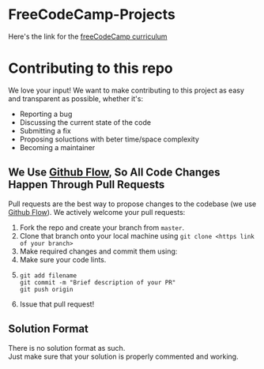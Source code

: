 # FreeCodeCamp-Projects

Here's the link for the [freeCodeCamp curriculum](https://www.freecodecamp.org/learn/)

# Contributing to this repo 
We love your input! We want to make contributing to this project as easy and transparent as possible, whether it's:

- Reporting a bug
- Discussing the current state of the code
- Submitting a fix
- Proposing soluctions with beter time/space complexity
- Becoming a maintainer


## We Use [Github Flow](https://guides.github.com/introduction/flow/index.html), So All Code Changes Happen Through Pull Requests
Pull requests are the best way to propose changes to the codebase (we use [Github Flow](https://guides.github.com/introduction/flow/index.html)). We actively welcome your pull requests:

1. Fork the repo and create your branch from `master`.
2. Clone that branch onto your local machine using `git clone <https link of your branch>`
3. Make required changes and commit them using:
4. Make sure your code lints.
5.     git add filename
       git commit -m "Brief description of your PR"
       git push origin 
6. Issue that pull request!

## Solution Format
There is no solution format as such.\
Just make sure that your solution is properly commented and working.
